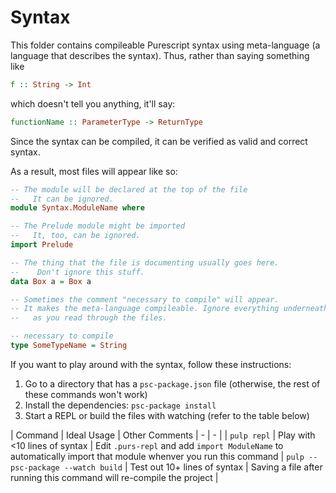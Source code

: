 # Syntax

This folder contains compileable Purescript syntax using meta-language (a language that describes the syntax). Thus, rather than saying something like
```purescript
f :: String -> Int
```
which doesn't tell you anything, it'll say:
```purescript
functionName :: ParameterType -> ReturnType
```

Since the syntax can be compiled, it can be verified as valid and correct syntax.

As a result, most files will appear like so:
```purescript
-- The module will be declared at the top of the file
--   It can be ignored.
module Syntax.ModuleName where

-- The Prelude module might be imported
--   It, too, can be ignored.
import Prelude

-- The thing that the file is documenting usually goes here.
--    Don't ignore this stuff.
data Box a = Box a

-- Sometimes the comment "necessary to compile" will appear.
-- It makes the meta-language compileable. Ignore everything underneath it
--   as you read through the files.

-- necessary to compile
type SomeTypeName = String
```

If you want to play around with the syntax, follow these instructions:
1. Go to a directory that has a `psc-package.json` file (otherwise, the rest of these commands won't work)
2. Install the dependencies: `psc-package install`
3. Start a REPL or build the files with watching (refer to the table below)

| Command | Ideal Usage | Other Comments
| - | - |
| `pulp repl` | Play with &lt;10 lines of syntax | Edit `.purs-repl` and add `import ModuleName` to automatically import that module whenver you run this command
| `pulp --psc-package --watch build` | Test out 10+ lines of syntax | Saving a file after running this command will re-compile the project |
